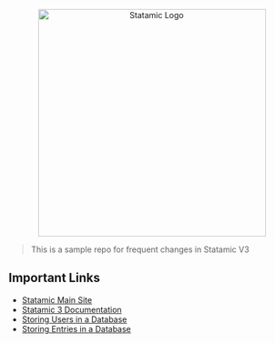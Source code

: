 <p align="center"><img src="https://statamic.com/assets/branding/Statamic-Logo+Wordmark-Rad.svg" width="400" alt="Statamic Logo" /></p>

> This is a sample repo for frequent changes in Statamic V3

## Important Links

- [Statamic Main Site](https://statamic.com)
- [Statamic 3 Documentation](https://statamic.dev/)
- [Storing Users in a Database](https://statamic.dev/knowledge-base/storing-users-in-a-database)
- [Storing Entries in a Database](https://statamic.dev/knowledge-base/storing-entries-in-a-database)

